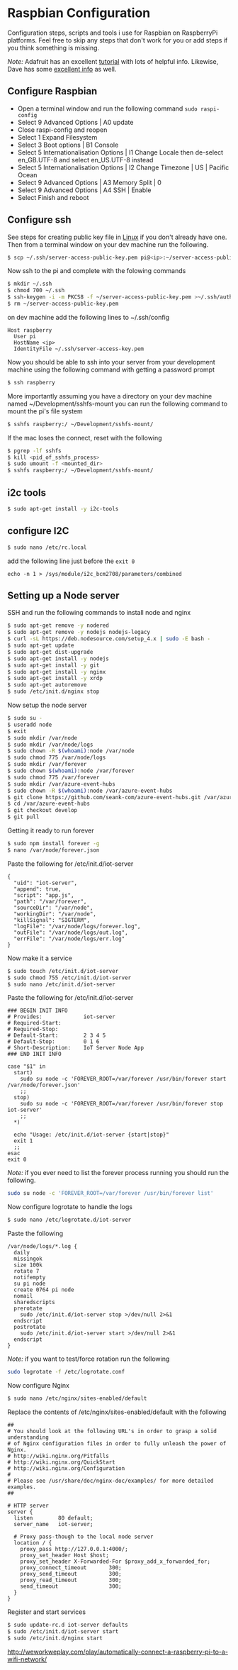 

# Raspbian Configuration

Configuration steps, scripts and tools i use for Raspbian on RaspberryPi platforms. Feel free to skip any steps that don't work for you or add steps if you think something is missing.

_Note:_ Adafruit has an excellent [tutorial](https://learn.adafruit.com/node-embedded-development/connecting-via-ssh) with lots of helpful info. Likewise, Dave has some [excellent info](http://thisdavej.com/beginners-guide-to-installing-node-js-on-a-raspberry-pi/) as well.

## Configure Raspbian

- Open a terminal window and run the following command ```sudo raspi-config```
- Select 9 Advanced Options | A0 update
- Close raspi-config and reopen
- Select 1 Expand Filesystem
- Select 3 Boot options | B1 Console
- Select 5 Internationalisation Options | I1 Change Locale then de-select en_GB.UTF-8 and select en_US.UTF-8 instead
- Select 5 Internationalisation Options | I2 Change Timezone | US | Pacific Ocean
- Select 9 Advanced Options | A3 Memory Split | 0
- Select 9 Advanced Options | A4 SSH | Enable
- Select Finish and reboot

## Configure ssh

See steps for creating public key file in [Linux](./Linux.md) if you don't already have one.
Then from a terminal window on your dev machine run the following.

```bash
$ scp ~/.ssh/server-access-public-key.pem pi@<ip>:~/server-access-public-key.pem
```

Now ssh to the pi and complete with the folowing commands

```bash
$ mkdir ~/.ssh
$ chmod 700 ~/.ssh
$ ssh-keygen -i -m PKCS8 -f ~/server-access-public-key.pem >~/.ssh/authorized_keys
$ rm ~/server-access-public-key.pem
```

on dev machine add the following lines to ~/.ssh/config

```
Host raspberry
  User pi
  HostName <ip>
  IdentityFile ~/.ssh/server-access-key.pem
```

Now you should be able to ssh into your server from your development machine using the following command with getting a password prompt

```bash
$ ssh raspberry
```

More importantly assuming you have a directory on your dev machine named ~/Development/sshfs-mount you can run the following command to mount the pi's file system

```bash
$ sshfs raspberry:/ ~/Development/sshfs-mount/
```
If the mac loses the connect, reset with the following

```bash
$ pgrep -lf sshfs
$ kill <pid_of_sshfs_process>
$ sudo umount -f <mounted_dir>
$ sshfs raspberry:/ ~/Development/sshfs-mount/
```

## i2c tools

```bash
$ sudo apt-get install -y i2c-tools
```

## configure I2C

```bash
$ sudo nano /etc/rc.local
```

add the following line just before the ```exit 0```

```
echo -n 1 > /sys/module/i2c_bcm2708/parameters/combined
```

## Setting up a Node server

SSH and run the following commands to install node and nginx

```bash
$ sudo apt-get remove -y nodered
$ sudo apt-get remove -y nodejs nodejs-legacy
$ curl -sL https://deb.nodesource.com/setup_4.x | sudo -E bash -
$ sudo apt-get update
$ sudo apt-get dist-upgrade
$ sudo apt-get install -y nodejs
$ sudo apt-get install -y git
$ sudo apt-get install -y nginx
$ sudo apt-get install -y xrdp
$ sudo apt-get autoremove
$ sudo /etc/init.d/nginx stop
```

Now setup the node server

```bash
$ sudo su -
$ useradd node
$ exit
$ sudo mkdir /var/node
$ sudo mkdir /var/node/logs
$ sudo chown -R $(whoami):node /var/node
$ sudo chmod 775 /var/node/logs
$ sudo mkdir /var/forever
$ sudo chown $(whoami):node /var/forever
$ sudo chmod 775 /var/forever
$ sudo mkdir /var/azure-event-hubs
$ sudo chown -R $(whoami):node /var/azure-event-hubs
$ git clone https://github.com/seank-com/azure-event-hubs.git /var/azure-event-hubs
$ cd /var/azure-event-hubs
$ git checkout develop
$ git pull
```

Getting it ready to run forever

```bash
$ sudo npm install forever -g
$ nano /var/node/forever.json
```

Paste the following for /etc/init.d/iot-server

```
{
  "uid": "iot-server",
  "append": true,
  "script": "app.js",
  "path": "/var/forever",
  "sourceDir": "/var/node",
  "workingDir": "/var/node",
  "killSignal": "SIGTERM",
  "logFile": "/var/node/logs/forever.log",
  "outFile": "/var/node/logs/out.log",
  "errFile": "/var/node/logs/err.log"
}
```

Now make it a service

```bash
$ sudo touch /etc/init.d/iot-server
$ sudo chmod 755 /etc/init.d/iot-server
$ sudo nano /etc/init.d/iot-server
```

Paste the following for /etc/init.d/iot-server

```
### BEGIN INIT INFO
# Provides:             iot-server
# Required-Start:
# Required-Stop:
# Default-Start:        2 3 4 5
# Default-Stop:         0 1 6
# Short-Description:    IoT Server Node App
### END INIT INFO

case "$1" in
  start)
    sudo su node -c 'FOREVER_ROOT=/var/forever /usr/bin/forever start /var/node/forever.json'
    ;;
  stop)
    sudo su node -c 'FOREVER_ROOT=/var/forever /usr/bin/forever stop iot-server'
    ;;
  *)

  echo "Usage: /etc/init.d/iot-server {start|stop}"
  exit 1
  ;;
esac
exit 0
```

*Note:* if you ever need to list the forever process running you should run the following.
```bash
sudo su node -c 'FOREVER_ROOT=/var/forever /usr/bin/forever list'
```

Now configure logrotate to handle the logs

```bash
$ sudo nano /etc/logrotate.d/iot-server
```

Paste the following

```
/var/node/logs/*.log {
  daily
  missingok
  size 100k
  rotate 7
  notifempty
  su pi node
  create 0764 pi node
  nomail
  sharedscripts
  prerotate
    sudo /etc/init.d/iot-server stop >/dev/null 2>&1
  endscript
  postrotate
    sudo /etc/init.d/iot-server start >/dev/null 2>&1
  endscript
}
```

*Note:* if you want to test/force rotation run the following
```bash
sudo logrotate -f /etc/logrotate.conf
```

Now configure Nginx

```bash
$ sudo nano /etc/nginx/sites-enabled/default
```

Replace the contents of /etc/nginx/sites-enabled/default with
the following

```
##
# You should look at the following URL's in order to grasp a solid understanding
# of Nginx configuration files in order to fully unleash the power of Nginx.
# http://wiki.nginx.org/Pitfalls
# http://wiki.nginx.org/QuickStart
# http://wiki.nginx.org/Configuration
#
# Please see /usr/share/doc/nginx-doc/examples/ for more detailed examples.
##

# HTTP server
server {
  listen 		80 default;
  server_name 	iot-server;

  # Proxy pass-though to the local node server
  location / {
    proxy_pass http://127.0.0.1:4000/;
    proxy_set_header Host $host;
    proxy_set_header X-Forwarded-For $proxy_add_x_forwarded_for;
    proxy_connect_timeout       300;
    proxy_send_timeout          300;
    proxy_read_timeout          300;
    send_timeout                300;
  }
}
```

Register and start services

```bash
$ sudo update-rc.d iot-server defaults
$ sudo /etc/init.d/iot-server start
$ sudo /etc/init.d/nginx start
```

http://weworkweplay.com/play/automatically-connect-a-raspberry-pi-to-a-wifi-network/

